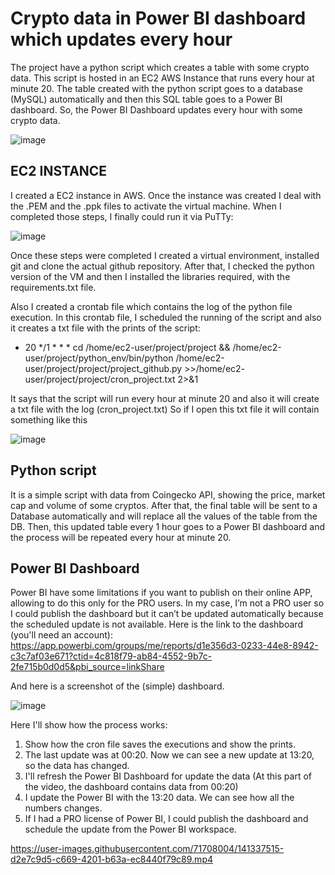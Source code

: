 # Crypto data in Power BI dashboard which updates every hour

The project have a python script which creates a table with some crypto data. This script is hosted in an EC2 AWS Instance that runs every hour at minute 20. The table created with the python script goes to a database (MySQL) automatically and then this SQL table goes to a Power BI dashboard. 
So, the Power BI Dashboard updates every hour with some crypto data.

![image](https://user-images.githubusercontent.com/71708004/141308527-feb64805-15bc-4dfc-a26b-09f16855bcfd.png)

## EC2 INSTANCE
I created a EC2 instance in AWS. 
Once the instance was created I deal with the .PEM and the .ppk files to activate the virtual machine.
When I completed those steps, I finally could run it via PuTTy:

![image](https://user-images.githubusercontent.com/71708004/141308579-a68f0db3-865e-44d8-965d-e6b136b11885.png)

 
Once these steps were completed I created a virtual environment, installed git and clone the actual github repository.
After that, I checked the python version of the VM and then I installed the libraries required, with the requirements.txt file.

Also I created a crontab file which contains the log of the python file execution. In this crontab file, I scheduled the running of the script and also it creates a txt file with the prints of the script:

- 20 */1 * * * cd /home/ec2-user/project/project && /home/ec2-user/project/python_env/bin/python /home/ec2-user/project/project/project_github.py  >>/home/ec2-    user/project/project/cron_project.txt 2>&1

It says that the script will run every hour at minute 20 and also it will create a txt file with the log (cron_project.txt)
So if I open this txt file it will contain something like this

![image](https://user-images.githubusercontent.com/71708004/141308600-428a9f71-5a2b-40e0-8306-35c5eba03d44.png)
 

## Python script
It is a simple script with data from Coingecko API, showing the price, market cap and volume of some cryptos.
After that, the final table will be sent to a Database automatically and will replace all the values of the table from the DB.
Then, this updated table every 1 hour goes to a Power BI dashboard and the process will be repeated every hour at minute 20.

## Power BI Dashboard
Power BI have some limitations if you want to publish on their online APP, allowing to do this only for the PRO users. In my case, I’m not a PRO user so I could publish the dashboard but it can’t be updated automatically because the scheduled update is not available.
Here is the link to the dashboard (you'll need an account):
https://app.powerbi.com/groups/me/reports/d1e356d3-0233-44e8-8942-c3c7af03e671?ctid=4c818f79-ab84-4552-9b7c-2fe715b0d0d5&pbi_source=linkShare

And here is a screenshot of the (simple) dashboard.

![image](https://user-images.githubusercontent.com/71708004/141308635-c58908b9-5c43-4cac-a875-d67e63da211a.png)


Here I'll show how the process works:

1. Show how the cron file saves the executions and show the prints.
2. The last update was at 00:20. Now we can see a new update at 13:20, so the data has changed.
3. I'll refresh the Power BI Dashboard for update the data (At this part of the video, the dashboard contains data from 00:20)
4. I update the Power BI with the 13:20 data. We can see how all the numbers changes.
5. If I had a PRO license of Power BI, I could publish the dashboard and schedule the update from the Power BI workspace.


https://user-images.githubusercontent.com/71708004/141337515-d2e7c9d5-c669-4201-b63a-ec8440f79c89.mp4


